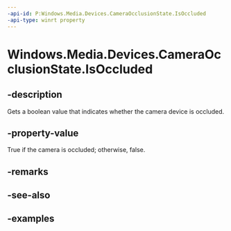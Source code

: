 ```yaml
---
-api-id: P:Windows.Media.Devices.CameraOcclusionState.IsOccluded
-api-type: winrt property
---
```


# Windows.Media.Devices.CameraOcclusionState.IsOccluded

<!--
public bool IsOccluded { get; }
-->


## -description

Gets a boolean value that indicates whether the camera device is occluded.

## -property-value

True if the camera is occluded; otherwise, false.

## -remarks

## -see-also

## -examples


